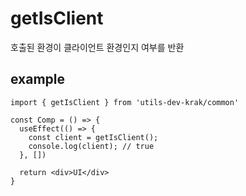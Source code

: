 # getIsClient

호출된 환경이 클라이언트 환경인지 여부를 반환

## example

```tsx
import { getIsClient } from 'utils-dev-krak/common'

const Comp = () => {
  useEffect(() => {
    const client = getIsClient();
    console.log(client); // true
  }, [])

  return <div>UI</div>
}
```
